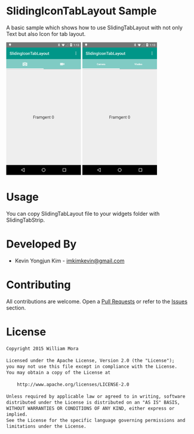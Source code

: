 # SlidingIconTabLayout Sample

A basic sample which shows how to use SlidingTabLayout with not only Text but also Icon for tab layout. 

<img src="./screenshot/screenshot_01.png" width=200 height=355 />
<img src="./screenshot/screenshot_02.png" width=200 height=355 />

# Usage
You can copy SlidingTabLayout file to your widgets folder with SlidingTabStrip.

# Developed By
* Kevin Yongjun Kim - imkimkevin@gmail.com

# Contributing
All contributions are welcome. Open a [Pull Requests](https://github.com/kimkevin/SlidingIconTabLayout/pulls) or refer to
the [Issues](https://github.com/kimkevin/SlidingIconTabLayout/issues) section.

# License
    Copyright 2015 William Mora

    Licensed under the Apache License, Version 2.0 (the "License");
    you may not use this file except in compliance with the License.
    You may obtain a copy of the License at

        http://www.apache.org/licenses/LICENSE-2.0

    Unless required by applicable law or agreed to in writing, software
    distributed under the License is distributed on an "AS IS" BASIS,
    WITHOUT WARRANTIES OR CONDITIONS OF ANY KIND, either express or implied.
    See the License for the specific language governing permissions and
    limitations under the License.
